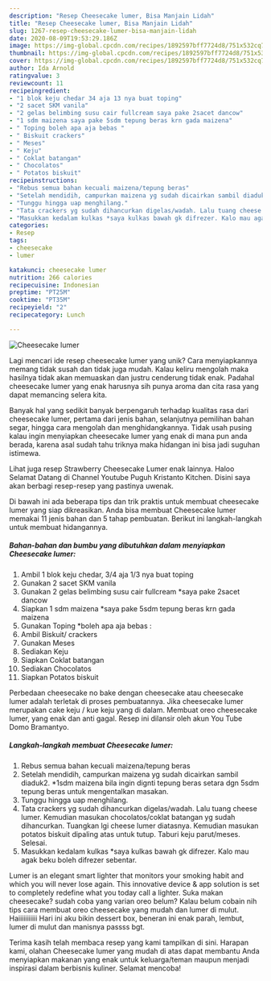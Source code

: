 ```yaml
---
description: "Resep Cheesecake lumer, Bisa Manjain Lidah"
title: "Resep Cheesecake lumer, Bisa Manjain Lidah"
slug: 1267-resep-cheesecake-lumer-bisa-manjain-lidah
date: 2020-08-09T19:53:29.186Z
image: https://img-global.cpcdn.com/recipes/1892597bff7724d8/751x532cq70/cheesecake-lumer-foto-resep-utama.jpg
thumbnail: https://img-global.cpcdn.com/recipes/1892597bff7724d8/751x532cq70/cheesecake-lumer-foto-resep-utama.jpg
cover: https://img-global.cpcdn.com/recipes/1892597bff7724d8/751x532cq70/cheesecake-lumer-foto-resep-utama.jpg
author: Ida Arnold
ratingvalue: 3
reviewcount: 11
recipeingredient:
- "1 blok keju chedar 34 aja 13 nya buat toping"
- "2 sacet SKM vanila"
- "2 gelas belimbing susu cair fullcream saya pake 2sacet dancow"
- "1 sdm maizena saya pake 5sdm tepung beras krn gada maizena"
- " Toping boleh apa aja bebas "
- " Biskuit crackers"
- " Meses"
- " Keju"
- " Coklat batangan"
- " Chocolatos"
- " Potatos biskuit"
recipeinstructions:
- "Rebus semua bahan kecuali maizena/tepung beras"
- "Setelah mendidih, campurkan maizena yg sudah dicairkan sambil diaduk2. *1sdm maizena bila ingin dignti tepung beras setara dgn 5sdm tepung beras untuk mengentalkan masakan."
- "Tunggu hingga uap menghilang."
- "Tata crackers yg sudah dihancurkan digelas/wadah. Lalu tuang cheese lumer. Kemudian masukan chocolatos/coklat batangan yg sudah dihancurkan. Tuangkan lgi cheese lumer diatasnya. Kemudian masukan potatos biskuit dipaling atas untuk tutup. Taburi keju parut/meses. Selesai."
- "Masukkan kedalam kulkas *saya kulkas bawah gk difrezer. Kalo mau agak beku boleh difrezer sebentar."
categories:
- Resep
tags:
- cheesecake
- lumer

katakunci: cheesecake lumer 
nutrition: 266 calories
recipecuisine: Indonesian
preptime: "PT25M"
cooktime: "PT35M"
recipeyield: "2"
recipecategory: Lunch

---
```



![Cheesecake lumer](https://img-global.cpcdn.com/recipes/1892597bff7724d8/751x532cq70/cheesecake-lumer-foto-resep-utama.jpg)

Lagi mencari ide resep cheesecake lumer yang unik? Cara menyiapkannya memang tidak susah dan tidak juga mudah. Kalau keliru mengolah maka hasilnya tidak akan memuaskan dan justru cenderung tidak enak. Padahal cheesecake lumer yang enak harusnya sih punya aroma dan cita rasa yang dapat memancing selera kita.

Banyak hal yang sedikit banyak berpengaruh terhadap kualitas rasa dari cheesecake lumer, pertama dari jenis bahan, selanjutnya pemilihan bahan segar, hingga cara mengolah dan menghidangkannya. Tidak usah pusing kalau ingin menyiapkan cheesecake lumer yang enak di mana pun anda berada, karena asal sudah tahu triknya maka hidangan ini bisa jadi suguhan istimewa.

Lihat juga resep Strawberry Cheesecake Lumer enak lainnya. Haloo Selamat Datang di Channel Youtube Puguh Kristanto Kitchen. Disini saya akan berbagi resep-resep yang pastinya uwenak.


Di bawah ini ada beberapa tips dan trik praktis untuk membuat cheesecake lumer yang siap dikreasikan. Anda bisa membuat Cheesecake lumer memakai 11 jenis bahan dan 5 tahap pembuatan. Berikut ini langkah-langkah untuk membuat hidangannya.

<!--inarticleads1-->

##### Bahan-bahan dan bumbu yang dibutuhkan dalam menyiapkan Cheesecake lumer:

1. Ambil 1 blok keju chedar, 3/4 aja 1/3 nya buat toping
1. Gunakan 2 sacet SKM vanila
1. Gunakan 2 gelas belimbing susu cair fullcream *saya pake 2sacet dancow
1. Siapkan 1 sdm maizena *saya pake 5sdm tepung beras krn gada maizena
1. Gunakan  Toping *boleh apa aja bebas :
1. Ambil  Biskuit/ crackers
1. Gunakan  Meses
1. Sediakan  Keju
1. Siapkan  Coklat batangan
1. Sediakan  Chocolatos
1. Siapkan  Potatos biskuit


Perbedaan cheesecake no bake dengan cheesecake atau cheesecake lumer adalah terletak di proses pembuatannya. Jika cheesecake lumer merupakan cake keju / kue keju yang di dalam. Membuat oreo cheesecake lumer, yang enak dan anti gagal. Resep ini dilansir oleh akun You Tube Domo Bramantyo. 

<!--inarticleads2-->

##### Langkah-langkah membuat Cheesecake lumer:

1. Rebus semua bahan kecuali maizena/tepung beras
1. Setelah mendidih, campurkan maizena yg sudah dicairkan sambil diaduk2. *1sdm maizena bila ingin dignti tepung beras setara dgn 5sdm tepung beras untuk mengentalkan masakan.
1. Tunggu hingga uap menghilang.
1. Tata crackers yg sudah dihancurkan digelas/wadah. Lalu tuang cheese lumer. Kemudian masukan chocolatos/coklat batangan yg sudah dihancurkan. Tuangkan lgi cheese lumer diatasnya. Kemudian masukan potatos biskuit dipaling atas untuk tutup. Taburi keju parut/meses. Selesai.
1. Masukkan kedalam kulkas *saya kulkas bawah gk difrezer. Kalo mau agak beku boleh difrezer sebentar.


Lumer is an elegant smart lighter that monitors your smoking habit and which you will never lose again. This innovative device &amp; app solution is set to completely redefine what you today call a lighter. Suka makan cheesecake? sudah coba yang varian oreo belum? Kalau belum cobain nih tips cara membuat oreo cheesecake yang mudah dan lumer di mulut. Haiiiiiiiiiii Hari ini aku bikin dessert box, beneran ini enak parah, lembut, lumer di mulut dan manisnya passss bgt. 

Terima kasih telah membaca resep yang kami tampilkan di sini. Harapan kami, olahan Cheesecake lumer yang mudah di atas dapat membantu Anda menyiapkan makanan yang enak untuk keluarga/teman maupun menjadi inspirasi dalam berbisnis kuliner. Selamat mencoba!
